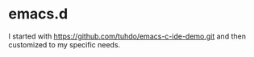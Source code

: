 emacs.d
=======

I started with https://github.com/tuhdo/emacs-c-ide-demo.git and then customized to my specific needs.
